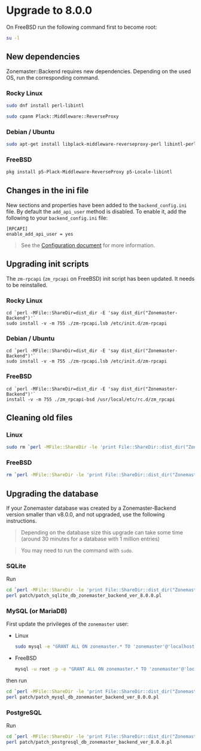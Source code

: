 # Upgrade to 8.0.0

On FreeBSD run the following command first to become root:

```sh
su -l
```

## New dependencies

Zonemaster::Backend requires new dependencies. Depending on the used OS, run
the corresponding command.

### Rocky Linux

```sh
sudo dnf install perl-libintl
```

```sh
sudo cpanm Plack::Middleware::ReverseProxy
```

### Debian / Ubuntu

```sh
sudo apt-get install libplack-middleware-reverseproxy-perl libintl-perl
```

### FreeBSD

```sh
pkg install p5-Plack-Middleware-ReverseProxy p5-Locale-libintl
```


## Changes in the ini file

New sections and properties have been added to the `backend_config.ini` file.
By default the `add_api_user` method is disabled. To enable it, add the
following to your `backend_config.ini` file:

```
[RPCAPI]
enable_add_api_user = yes
```

> See the [Configuration document] for more information.


## Upgrading init scripts

The `zm-rpcapi` (`zm_rpcapi` on FreeBSD) init script has been updated. It needs
to be reinstalled.

### Rocky Linux

```
cd `perl -MFile::ShareDir=dist_dir -E 'say dist_dir("Zonemaster-Backend")'`
sudo install -v -m 755 ./zm-rpcapi.lsb /etc/init.d/zm-rpcapi
```

### Debian / Ubuntu

```
cd `perl -MFile::ShareDir=dist_dir -E 'say dist_dir("Zonemaster-Backend")'`
sudo install -v -m 755 ./zm-rpcapi.lsb /etc/init.d/zm-rpcapi
```

### FreeBSD

```
cd `perl -MFile::ShareDir=dist_dir -E 'say dist_dir("Zonemaster-Backend")'`
install -v -m 755 ./zm_rpcapi-bsd /usr/local/etc/rc.d/zm_rpcapi
```


## Cleaning old files

### Linux
```sh
sudo rm `perl -MFile::ShareDir -le 'print File::ShareDir::dist_dir("Zonemaster-Backend")')`/patch_*.pl
```

### FreeBSD
```sh
rm `perl -MFile::ShareDir -le 'print File::ShareDir::dist_dir("Zonemaster-Backend")')`/patch_*.pl
```

## Upgrading the database

If your Zonemaster database was created by a Zonemaster-Backend version smaller
than v8.0.0, and not upgraded, use the following instructions.

> Depending on the database size this upgrade can take some time (around
> 30 minutes for a database with 1 million entries)

> You may need to run the command with `sudo`.

### SQLite

Run
```sh
cd `perl -MFile::ShareDir -le 'print File::ShareDir::dist_dir("Zonemaster-Backend")'`
perl patch/patch_sqlite_db_zonemaster_backend_ver_8.0.0.pl
```

### MySQL (or MariaDB)

First update the privileges of the `zonemaster` user:
* Linux
  ```sh
  sudo mysql -e "GRANT ALL ON zonemaster.* TO 'zonemaster'@'localhost';"
  ```
* FreeBSD
  ```sh
  mysql -u root -p -e "GRANT ALL ON zonemaster.* TO 'zonemaster'@'localhost';"
  ```


then run
```sh
cd `perl -MFile::ShareDir -le 'print File::ShareDir::dist_dir("Zonemaster-Backend")'`
perl patch/patch_mysql_db_zonemaster_backend_ver_8.0.0.pl
```

### PostgreSQL

Run
```sh
cd `perl -MFile::ShareDir -le 'print File::ShareDir::dist_dir("Zonemaster-Backend")'`
perl patch/patch_postgresql_db_zonemaster_backend_ver_8.0.0.pl
```

[Configuration document]: ../Configuration.md
